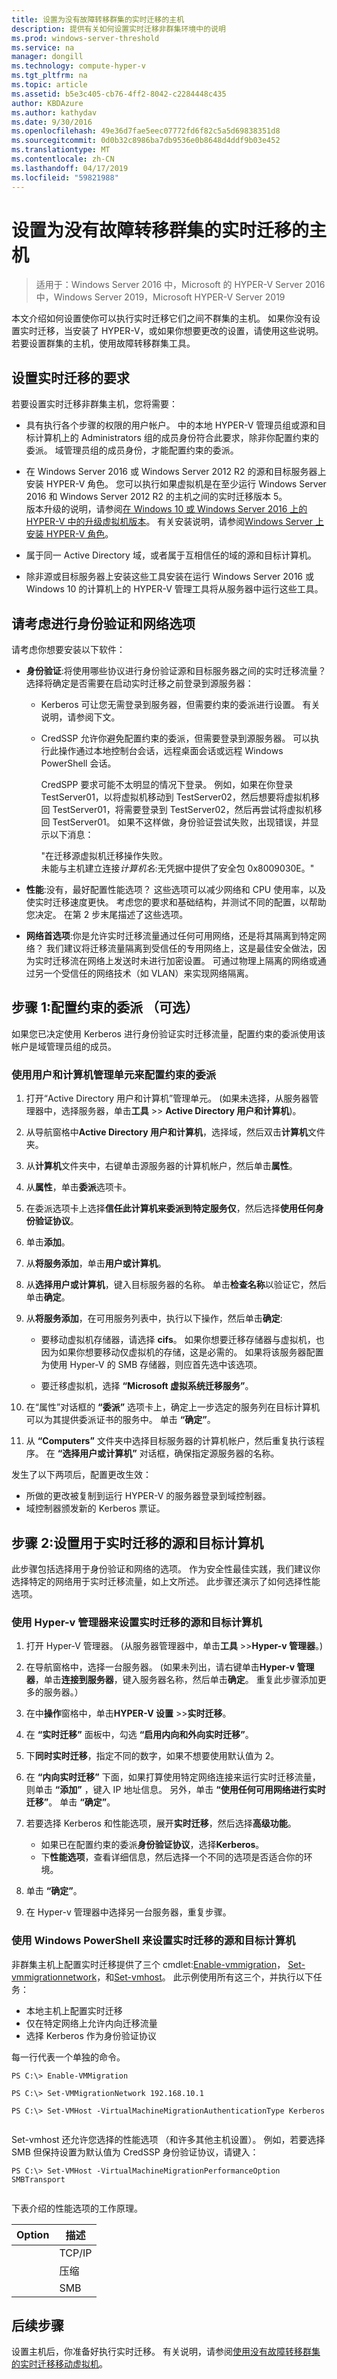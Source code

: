 ```yaml
---
title: 设置为没有故障转移群集的实时迁移的主机
description: 提供有关如何设置实时迁移非群集环境中的说明
ms.prod: windows-server-threshold
ms.service: na
manager: dongill
ms.technology: compute-hyper-v
ms.tgt_pltfrm: na
ms.topic: article
ms.assetid: b5e3c405-cb76-4ff2-8042-c2284448c435
author: KBDAzure
ms.author: kathydav
ms.date: 9/30/2016
ms.openlocfilehash: 49e36d7fae5eec07772fd6f82c5a5d69838351d8
ms.sourcegitcommit: 0d0b32c8986ba7db9536e0b8648d4ddf9b03e452
ms.translationtype: MT
ms.contentlocale: zh-CN
ms.lasthandoff: 04/17/2019
ms.locfileid: "59821988"
---
```

# <a name="set-up-hosts-for-live-migration-without-failover-clustering"></a>设置为没有故障转移群集的实时迁移的主机

>适用于：Windows Server 2016 中，Microsoft 的 HYPER-V Server 2016 中，Windows Server 2019，Microsoft HYPER-V Server 2019

本文介绍如何设置使你可以执行实时迁移它们之间不群集的主机。 如果你没有设置实时迁移，当安装了 HYPER-V，或如果你想要更改的设置，请使用这些说明。 若要设置群集的主机，使用故障转移群集工具。  
  
## <a name="requirements-for-setting-up-live-migration"></a>设置实时迁移的要求  
  
若要设置实时迁移非群集主机，您将需要：   
  
-  具有执行各个步骤的权限的用户帐户。 中的本地 HYPER-V 管理员组或源和目标计算机上的 Administrators 组的成员身份符合此要求，除非你配置约束的委派。 域管理员组的成员身份，才能配置约束的委派。  
  
- 在 Windows Server 2016 或 Windows Server 2012 R2 的源和目标服务器上安装 HYPER-V 角色。 您可以执行如果虚拟机是在至少运行 Windows Server 2016 和 Windows Server 2012 R2 的主机之间的实时迁移版本 5。 <br>版本升级的说明，请参阅[在 Windows 10 或 Windows Server 2016 上的 HYPER-V 中的升级虚拟机版本](Upgrade-virtual-machine-version-in-Hyper-V-on-Windows-or-Windows-Server.md)。 有关安装说明，请参阅[Windows Server 上安装 HYPER-V 角色](../get-started/Install-the-Hyper-V-role-on-Windows-Server.md)。  
  
- 属于同一 Active Directory 域，或者属于互相信任的域的源和目标计算机。    
- 除非源或目标服务器上安装这些工具安装在运行 Windows Server 2016 或 Windows 10 的计算机上的 HYPER-V 管理工具将从服务器中运行这些工具。  
  
## <a name="consider-options-for-authentication-and-networking"></a>请考虑进行身份验证和网络选项  
  
请考虑你想要安装以下软件：  
  
-  **身份验证**:将使用哪些协议进行身份验证源和目标服务器之间的实时迁移流量？ 选择将确定是否需要在启动实时迁移之前登录到源服务器：   
   - Kerberos 可让您无需登录到服务器，但需要约束的委派进行设置。 有关说明，请参阅下文。  
   - CredSSP 允许你避免配置约束的委派，但需要登录到源服务器。 可以执行此操作通过本地控制台会话，远程桌面会话或远程 Windows PowerShell 会话。  
  
      CredSPP 要求可能不太明显的情况下登录。 例如，如果在你登录 TestServer01，以将虚拟机移动到 TestServer02，然后想要将虚拟机移回 TestServer01，将需要登录到 TestServer02，然后再尝试将虚拟机移回 TestServer01。 如果不这样做，身份验证尝试失败，出现错误，并显示以下消息：  
    
      "在迁移源虚拟机迁移操作失败。  
      未能与主机建立连接*计算机名*:无凭据中提供了安全包 0x8009030E。"
  
-   **性能**:没有，最好配置性能选项？ 这些选项可以减少网络和 CPU 使用率，以及使实时迁移速度更快。 考虑您的要求和基础结构，并测试不同的配置，以帮助您决定。 在第 2 步末尾描述了这些选项。  
  
-  **网络首选项**:你是允许实时迁移流量通过任何可用网络，还是将其隔离到特定网络？ 我们建议将迁移流量隔离到受信任的专用网络上，这是最佳安全做法，因为实时迁移流在网络上发送时未进行加密设置。 可通过物理上隔离的网络或通过另一个受信任的网络技术（如 VLAN）来实现网络隔离。  
  
## <a name="BKMK_Step1"></a>步骤 1:配置约束的委派 （可选）  
如果您已决定使用 Kerberos 进行身份验证实时迁移流量，配置约束的委派使用该帐户是域管理员组的成员。  
  
### <a name="use-the-users-and-computers-snap-in-to-configure-constrained-delegation"></a>使用用户和计算机管理单元来配置约束的委派  
  
1.  打开“Active Directory 用户和计算机”管理单元。 (如果未选择，从服务器管理器中，选择服务器，单击**工具** >> **Active Directory 用户和计算机**)。  
  
2.  从导航窗格中**Active Directory 用户和计算机**，选择域，然后双击**计算机**文件夹。  
  
3.  从**计算机**文件夹中，右键单击源服务器的计算机帐户，然后单击**属性**。  
  
4.  从**属性**，单击**委派**选项卡。  
  
5.  在委派选项卡上选择**信任此计算机来委派到特定服务仅**，然后选择**使用任何身份验证协议**。  
  
6.  单击**添加**。  
  
7.  从**将服务添加**，单击**用户或计算机**。  
  
8.  从**选择用户或计算机**，键入目标服务器的名称。 单击**检查名称**以验证它，然后单击**确定**。  
  
9. 从**将服务添加**，在可用服务列表中，执行以下操作，然后单击**确定**:  
  
    -   要移动虚拟机存储器，请选择 **cifs**。 如果你想要迁移存储器与虚拟机，也因为如果你想要移动仅虚拟机的存储，这是必需的。 如果将该服务器配置为使用 Hyper-V 的 SMB 存储器，则应首先选中该选项。  
  
    -   要迁移虚拟机，选择 **“Microsoft 虚拟系统迁移服务”**。  
  
10. 在“属性”对话框的 **“委派”** 选项卡上，确定上一步选定的服务列在目标计算机可以为其提供委派证书的服务中。 单击 **“确定”**。  
  
11. 从 **“Computers”** 文件夹中选择目标服务器的计算机帐户，然后重复执行该程序。 在 **“选择用户或计算机”** 对话框，确保指定源服务器的名称。  
  
发生了以下两项后，配置更改生效：  
  
  -  所做的更改被复制到运行 HYPER-V 的服务器登录到域控制器。  
  -  域控制器颁发新的 Kerberos 票证。  
  
## <a name="BKMK_Step2"></a>步骤 2:设置用于实时迁移的源和目标计算机  
此步骤包括选择用于身份验证和网络的选项。 作为安全性最佳实践，我们建议你选择特定的网络用于实时迁移流量，如上文所述。 此步骤还演示了如何选择性能选项。   
  
### <a name="use-hyper-v-manager-to-set-up-the-source-and-destination-computers-for-live-migration"></a>使用 Hyper-v 管理器来设置实时迁移的源和目标计算机  
  
1.  打开 Hyper-V 管理器。 (从服务器管理器中，单击**工具** >>**Hyper-v 管理器**。)  
  
2.  在导航窗格中，选择一台服务器。 (如果未列出，请右键单击**Hyper-v 管理器**，单击**连接到服务器**，键入服务器名称，然后单击**确定**。 重复此步骤添加更多的服务器。）  
  
3.  在中**操作**窗格中，单击**HYPER-V 设置** >>**实时迁移**。  
  
4.  在 **“实时迁移”** 面板中，勾选 **“启用内向和外向实时迁移”**。  
  
5.  下**同时实时迁移**，指定不同的数字，如果不想要使用默认值为 2。  
  
6.  在 **“内向实时迁移”** 下面，如果打算使用特定网络连接来运行实时迁移流量，则单击 **“添加”** ，键入 IP 地址信息。 另外，单击 **“使用任何可用网络进行实时迁移”**。 单击 **“确定”**。  
  
7.  若要选择 Kerberos 和性能选项，展开**实时迁移**，然后选择**高级功能**。  
  
    - 如果已在配置约束的委派**身份验证协议**，选择**Kerberos**。  
    - 下**性能选项**，查看详细信息，然后选择一个不同的选项是否适合你的环境。   
  
8. 单击 **“确定”**。  
  
9. 在 Hyper-v 管理器中选择另一台服务器，重复步骤。  
  
### <a name="use-windows-powershell-to-set-up-the-source-and-destination-computers-for-live-migration"></a>使用 Windows PowerShell 来设置实时迁移的源和目标计算机  
  
非群集主机上配置实时迁移提供了三个 cmdlet:[Enable-vmmigration](https://technet.microsoft.com/library/hh848544.aspx)， [Set-vmmigrationnetwork](https://technet.microsoft.com/library/hh848467.aspx)，和[Set-vmhost](https://technet.microsoft.com/library/hh848524.aspx)。 此示例使用所有这三个，并执行以下任务：   
  - 本地主机上配置实时迁移  
  - 仅在特定网络上允许内向迁移流量  
  - 选择 Kerberos 作为身份验证协议   
  
每一行代表一个单独的命令。  
  
```  
PS C:\> Enable-VMMigration  
  
PS C:\> Set-VMMigrationNetwork 192.168.10.1  
  
PS C:\> Set-VMHost -VirtualMachineMigrationAuthenticationType Kerberos  
  
```  
Set-vmhost 还允许您选择的性能选项 （和许多其他主机设置）。 例如，若要选择 SMB 但保持设置为默认值为 CredSSP 身份验证协议，请键入：  
  
```  
PS C:\> Set-VMHost -VirtualMachineMigrationPerformanceOption SMBTransport  
  
```  
  
下表介绍的性能选项的工作原理。  
  
|Option|描述|  
|----------|---------------|  
    |TCP/IP|将虚拟机的内存复制到目标服务器中，通过 TCP/IP 连接。|  
    |压缩|通过 TCP/IP 连接将其复制到目标服务器之前压缩的虚拟机的内存内容。 **注意：** 这是**默认**设置。|  
    |SMB|通过 SMB 3.0 连接复制到目标服务器的虚拟机的内存。<br /><br />的当源和目标服务器上的网络适配器具有远程直接内存访问 (RDMA) 功能启用时，将使用 SMB 直通。<br />-SMB 多通道会自动检测并标识正确的 SMB 多通道配置时使用多个连接。<br /><br />有关详细信息，请参阅[通过 SMB 直通优化文件服务器的性能](https://technet.microsoft.com/library/jj134210(WS.11).aspx)。|  
      
 ## <a name="next-steps"></a>后续步骤
 
 设置主机后，你准备好执行实时迁移。 有关说明，请参阅[使用没有故障转移群集的实时迁移移动虚拟机](../manage/Use-live-migration-without-Failover-Clustering-to-move-a-virtual-machine.md)。 
    



